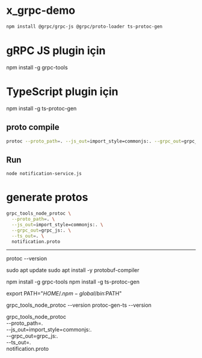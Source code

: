 # x_grpc-demo

```bash
npm install @grpc/grpc-js @grpc/proto-loader ts-protoc-gen
```


# gRPC JS plugin için
npm install -g grpc-tools

# TypeScript plugin için
npm install -g ts-protoc-gen




## proto compile
```bash
protoc --proto_path=. --js_out=import_style=commonjs:. --grpc_out=grpc_js:. --ts_out=. notification.proto
```




## Run
`node notification-service.js`



# generate protos

```bash
grpc_tools_node_protoc \
  --proto_path=. \
  --js_out=import_style=commonjs:. \
  --grpc_out=grpc_js:. \
  --ts_out=. \
  notification.proto
```


********************************************

protoc --version

sudo apt update
sudo apt install -y protobuf-compiler

npm install -g grpc-tools
npm install -g ts-protoc-gen

export PATH="$HOME/.npm-global/bin:$PATH"

grpc_tools_node_protoc --version
protoc-gen-ts --version



grpc_tools_node_protoc \
  --proto_path=. \
  --js_out=import_style=commonjs:. \
  --grpc_out=grpc_js:. \
  --ts_out=. \
  notification.proto